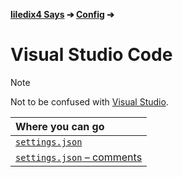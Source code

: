 **[liledix4 Says](../../README.md) ➔ [Config](../README.md) ➔**

# Visual Studio Code

> [!NOTE]
> Not to be confused with [Visual Studio](../Visual%20Studio/README.md).

| Where you can go                                              |
| :------------------------------------------------------------ |
| [`settings.json`](settings.json)                              |
| [`settings.json` – comments](settings.json%20-%20Comments.md) |